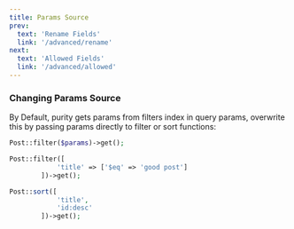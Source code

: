 ```yaml
---
title: Params Source
prev:
  text: 'Rename Fields'
  link: '/advanced/rename'
next:
  text: 'Allowed Fields'
  link: '/advanced/allowed'
---
```


### Changing Params Source
By Default, purity gets params from filters index in query params, overwrite this by passing params directly to filter or sort functions:

```php
Post::filter($params)->get();

Post::filter([
            'title' => ['$eq' => 'good post']
        ])->get();

Post::sort([
            'title',
            'id:desc'
        ])->get();
```